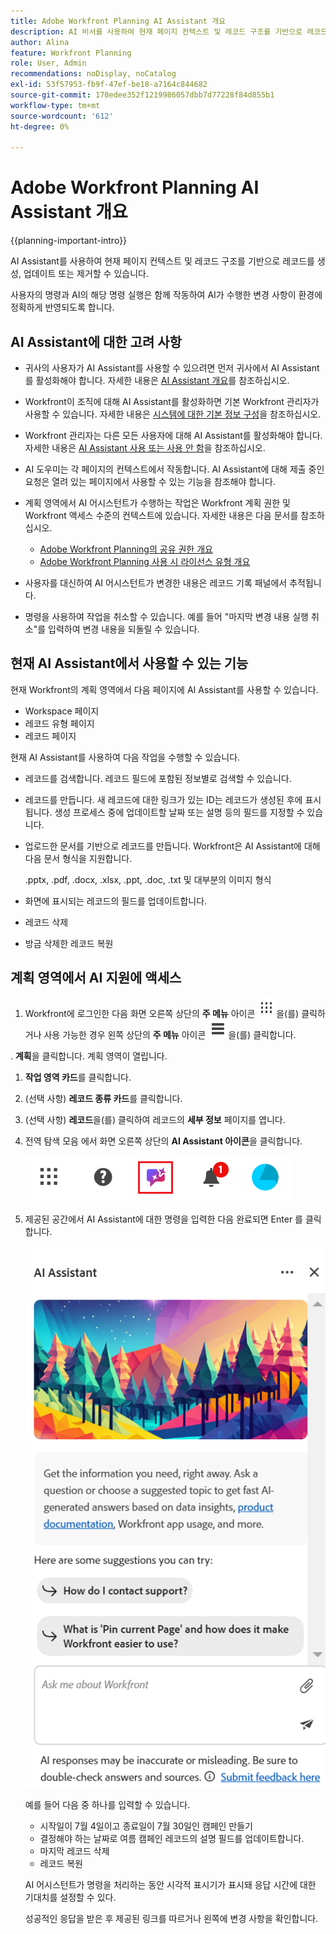 ```yaml
---
title: Adobe Workfront Planning AI Assistant 개요
description: AI 비서를 사용하여 현재 페이지 컨텍스트 및 레코드 구조를 기반으로 레코드를 생성, 업데이트 또는 제거할 수 있습니다. 사용자의 명령과 AI의 해당 명령 실행은 함께 작동하여 AI가 수행한 변경 사항이 환경에 정확하게 반영되도록 합니다.
author: Alina
feature: Workfront Planning
role: User, Admin
recommendations: noDisplay, noCatalog
exl-id: 53f57953-fb9f-47ef-be18-a7164c844682
source-git-commit: 170edee352f1219986057dbb7d77228f84d855b1
workflow-type: tm+mt
source-wordcount: '612'
ht-degree: 0%

---
```



# Adobe Workfront Planning AI Assistant 개요

<!--
<span class="preview">The highlighted information on this page refers to functionality not yet generally available. It is available only in the Preview environment for all customers. After the monthly releases to Production, the same features are also available in the Production environment for customers who enabled fast releases. </span>   

<span class="preview">For information about fast releases, see [Enable or disable fast releases for your organization](/help/quicksilver/administration-and-setup/set-up-workfront/configure-system-defaults/enable-fast-release-process.md). </span> 
-->

{{planning-important-intro}}

AI Assistant를 사용하여 현재 페이지 컨텍스트 및 레코드 구조를 기반으로 레코드를 생성, 업데이트 또는 제거할 수 있습니다.

사용자의 명령과 AI의 해당 명령 실행은 함께 작동하여 AI가 수행한 변경 사항이 환경에 정확하게 반영되도록 합니다.

## AI Assistant에 대한 고려 사항

* 귀사의 사용자가 AI Assistant를 사용할 수 있으려면 먼저 귀사에서 AI Assistant를 활성화해야 합니다. 자세한 내용은 [AI Assistant 개요](/help/quicksilver/workfront-basics/ai-assistant/ai-assistant-overview.md)를 참조하십시오.
* Workfront이 조직에 대해 AI Assistant를 활성화하면 기본 Workfront 관리자가 사용할 수 있습니다. 자세한 내용은 [시스템에 대한 기본 정보 구성](/help/quicksilver/administration-and-setup/get-started-wf-administration/configure-basic-info.md)을 참조하십시오.

* Workfront 관리자는 다른 모든 사용자에 대해 AI Assistant를 활성화해야 합니다. 자세한 내용은 [AI Assistant 사용 또는 사용 안 함](/help/quicksilver/workfront-basics/ai-assistant/enable-or-disable-assistant.md)을 참조하십시오.

* AI 도우미는 각 페이지의 컨텍스트에서 작동합니다. AI Assistant에 대해 제출 중인 요청은 열려 있는 페이지에서 사용할 수 있는 기능을 참조해야 합니다.

* 계획 영역에서 AI 어시스턴트가 수행하는 작업은 Workfront 계획 권한 및 Workfront 액세스 수준의 컨텍스트에 있습니다. 자세한 내용은 다음 문서를 참조하십시오.

   * [Adobe Workfront Planning의 공유 권한 개요](/help/quicksilver/planning/access/sharing-permissions-overview.md)
   * [Adobe Workfront Planning 사용 시 라이선스 유형 개요](/help/quicksilver/planning/access/license-type-overview.md)

* 사용자를 대신하여 AI 어시스턴트가 변경한 내용은 레코드 기록 패널에서 추적됩니다.

* 명령을 사용하여 작업을 취소할 수 있습니다. 예를 들어 &quot;마지막 변경 내용 실행 취소&quot;를 입력하여 변경 내용을 되돌릴 수 있습니다.

## 현재 AI Assistant에서 사용할 수 있는 기능

현재 Workfront의 계획 영역에서 다음 페이지에 AI Assistant를 사용할 수 있습니다.

* Workspace 페이지
* 레코드 유형 페이지
* 레코드 페이지

현재 AI Assistant를 사용하여 다음 작업을 수행할 수 있습니다.

* 레코드를 검색합니다. 레코드 필드에 포함된 정보별로 검색할 수 있습니다.
* 레코드를 만듭니다. 새 레코드에 대한 링크가 있는 ID는 레코드가 생성된 후에 표시됩니다. 생성 프로세스 중에 업데이트할 날짜 또는 설명 등의 필드를 지정할 수 있습니다.
* 업로드한 문서를 기반으로 레코드를 만듭니다. Workfront은 AI Assistant에 대해 다음 문서 형식을 지원합니다.

  .pptx, .pdf, .docx, .xlsx, .ppt, .doc, .txt 및 대부분의 이미지 형식
* 화면에 표시되는 레코드의 필드를 업데이트합니다.
* 레코드 삭제
* 방금 삭제한 레코드 복원


<!-- ## Locate the AI Assistant in Workfront Planning

You can locate the AI Assistant in the following areas of Workfront Planning:

* The main navigation bar, in the upper-right corner of the screen.
* Inside the details area of a record, after you opened the record in the preview or after you opened the record's page. 

-->

## 계획 영역에서 AI 지원에 액세스

1. Workfront에 로그인한 다음 화면 오른쪽 상단의 **주 메뉴** 아이콘 ![](assets/dots-main-menu.png)을(를) 클릭하거나 사용 가능한 경우 왼쪽 상단의 **주 메뉴** 아이콘 ![](assets/lines-main-menu.png)을(를) 클릭합니다.

. **계획**&#x200B;을 클릭합니다. 계획 영역이 열립니다.

1. **작업 영역 카드**&#x200B;를 클릭합니다.

1. (선택 사항) **레코드 종류 카드**&#x200B;를 클릭합니다.

1. (선택 사항) **레코드**&#x200B;을(를) 클릭하여 레코드의 **세부 정보** 페이지를 엽니다.

1. 전역 탐색 모음 <!--or in the upper-right corner of the record's preview or page.-->에서 화면 오른쪽 상단의 **AI Assistant 아이콘**&#x200B;을 클릭합니다.

   ![](assets/ai-assistant-icon-highlighted.png)

1. 제공된 공간에서 AI Assistant에 대한 명령을 입력한 다음 완료되면 Enter 를 클릭합니다.

   ![](assets/ai-assistant-panel-with-empty-command-box.png)

   예를 들어 다음 중 하나를 입력할 수 있습니다.

   * 시작일이 7월 4일이고 종료일이 7월 30일인 캠페인 만들기
   * 결정해야 하는 날짜로 여름 캠페인 레코드의 설명 필드를 업데이트합니다.
   * 마지막 레코드 삭제
   * 레코드 복원

   AI 어시스턴트가 명령을 처리하는 동안 시각적 표시기가 표시돼 응답 시간에 대한 기대치를 설정할 수 있다.

   성공적인 응답을 받은 후 제공된 링크를 따르거나 왼쪽에 변경 사항을 확인합니다.



